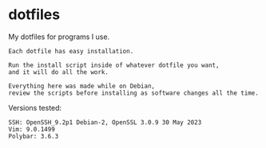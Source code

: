 # dotfiles
My dotfiles for programs I use.

```
Each dotfile has easy installation.

Run the install script inside of whatever dotfile you want,
and it will do all the work.
```

```
Everything here was made while on Debian,
review the scripts before installing as software changes all the time.
```

Versions tested:
```
SSH: OpenSSH_9.2p1 Debian-2, OpenSSL 3.0.9 30 May 2023
Vim: 9.0.1499
Polybar: 3.6.3
```
